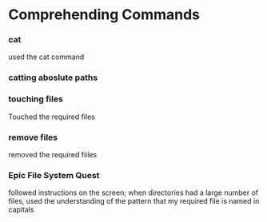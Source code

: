 # Comprehending Commands
### cat
used the cat command

### catting aboslute paths

### touching files
Touched the required files
### remove files
removed the required fiiles

### Epic File System Quest
followed instructions on the screen; when directories had a large number of files, used the understanding of the pattern that my required file is named in capitals
